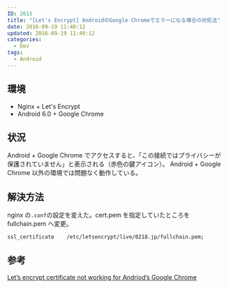 ```yaml
---
ID: 2615
title: "[Let's Encrypt] AndroidのGoogle Chromeでエラーになる場合の対処法"
date: 2016-09-19 11:40:12
updated: 2016-09-19 11:40:12
categories:
  - Dev
tags:
  - Android
---
```


<!--more-->

## 環境

- Nginx + Let's Encrypt
- Android 6.0 + Google Chrome

## 状況

Android + Google Chrome でアクセスすると、「この接続ではプライバシーが保護されていません」と表示される（赤色の鍵アイコン）。
Android + Google Chrome 以外の環境では問題なく動作している。

## 解決方法

nginx の<code>.conf</code>の設定を変えた。cert.pem を指定していたところを fullchain.pem へ変更。

<pre><code>ssl_certificate    /etc/letsencrypt/live/0218.jp/fullchain.pem;</code></pre>

## 参考

[Let’s encrypt certificate not working for Andriod’s Google Chrome](https://community.letsencrypt.org/t/lets-encrypt-certificate-not-working-for-andriods-google-chrome/7184)
